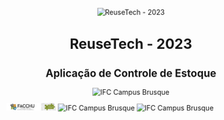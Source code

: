 <p align="center">
  <img src="images/reusetech.png" alt="ReuseTech - 2023" width="175"/>
  <h1 align="center">ReuseTech - 2023</h1>
  <h2 align="center">Aplicação de Controle de Estoque</h2>
 
  <p align="center"><img src="https://th.bing.com/th/id/OIP.VjqDR0W3kOvSh7lBNBYJkAAAAA?pid=ImgDet&rs=1" alt="IFC Campus Brusque" width="100"/></p>
  <img src="/images/imagesReadme/banner-eventos-FacchuV.png" alt="IFC Campus Brusque" width="100"/>
  <img src="/images/imagesReadme/banner-eventos-Micti.png" alt="IFC Campus Brusque" width="100"/>
  <img src="/images/imagesReadme/banner-Micti.png" alt="IFC Campus Brusque" width="100"/>
</p>
